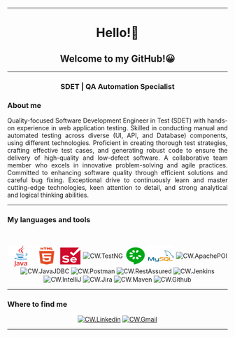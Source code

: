 ____________________________________________________________

<h1 align="center">
 Hello!👋
 
</h1>
<h2 align="center">
 Welcome to my GitHub!😀
</h2>

______________________________________________
<h3 align="center">
SDET | QA Automation Specialist  
</h3>

### About me

<p align="justify">
Quality-focused Software Development Engineer in Test (SDET) with hands-on experience in web application testing. Skilled in conducting manual and automated testing across diverse (UI, API, and Database) components, using different technologies. Proficient in creating thorough test strategies, crafting effective test cases, and generating robust code to ensure the delivery of high-quality and low-defect software. A collaborative team member who excels in innovative problem-solving and agile practices. Committed to enhancing software quality through efficient solutions and careful bug fixing. Exceptional drive to continuously learn and master cutting-edge technologies, keen attention to detail, and strong analytical and logical thinking abilities. 
</p>

_____________________________________________________________

### My languages and tools


</div>
<div style="display: inline_block"><br>
 <p align="center">
  
 <img align="center" alt="CW.Java" height="50" width="60" src="https://github.com/devicons/devicon/blob/master/icons/java/java-original-wordmark.svg">
 <img align="center" alt="CW.HTML" height="40" width="50" src="https://github.com/devicons/devicon/blob/master/icons/html5/html5-plain-wordmark.svg">
 <img align="center" alt="CW.Selenium" height="40" width="50" src="https://github.com/devicons/devicon/blob/master/icons/selenium/selenium-original.svg">
 <img align="center" alt="CW.TestNG" height="40" width="50" src="https://e7.pngegg.com/pngimages/640/776/png-clipart-testng-logo-software-testing-software-framework-computer-icons-automation-testing-angle-text.png">
 <img align="center" alt="CW.Cucumber" height="40" width="50" src="https://github.com/devicons/devicon/blob/master/icons/cucumber/cucumber-plain.svg">
 <img align="center" alt="CW.MySQL" height="50" width="60" src="https://github.com/devicons/devicon/blob/master/icons/mysql/mysql-original-wordmark.svg">
 <img align="center" alt="CW.ApachePOI" height="20" width="80" src="https://upload.wikimedia.org/wikipedia/commons/thumb/f/f2/Apache_POI_project_logo_%282018%29.svg/487px-Apache_POI_project_logo_%282018%29.svg.png">
 <img align="center" alt="CW.JavaJDBC" height="40" width="50" src="https://nehajain216.github.io/img/jdbc.png">
 <img align="center" alt="CW.Postman" height="40" width="50" src="https://www.svgrepo.com/show/354202/postman-icon.svg">
 <img align="center" alt="CW.RestAssured" height="40" width="50" src="https://avatars.githubusercontent.com/u/19369327?s=200&v=4">
 <img align="center" alt="CW.Jenkins" height="40" width="50" src="https://upload.wikimedia.org/wikipedia/commons/thumb/e/e9/Jenkins_logo.svg/226px-Jenkins_logo.svg.png?20120629215426">
 <img align="center" alt="CW.IntelliJ" height="40" width="50" src="https://upload.wikimedia.org/wikipedia/commons/thumb/9/9c/IntelliJ_IDEA_Icon.svg/512px-IntelliJ_IDEA_Icon.svg.png">
 <img align="center" alt="CW.Jira" height="40" width="50" src="https://cdn.worldvectorlogo.com/logos/jira-1.svg">
  <img align="center" alt="CW.Maven" height="40" width="50" src="https://www.ambient-it.net/wp-content/uploads/2022/05/Logo-Apache-Maven.png">
  <img align="center" alt="CW.Github" height="40" width="50" src="https://cdn.jsdelivr.net/gh/devicons/devicon/icons/github/github-original-wordmark.svg">
 </p>
</div>


___________________________________________________________________________________________________________________________________________________________________

### Where to find me

<div>
 <p align="center">
   <a href="https://www.linkedin.com/in/caroline-wetzstein-9a962928a/" target="_blank"><img src="https://img.shields.io/badge/LinkedIn-blue?style=for-the-badge&logo=linkedin&logoColor=white" alt="CW.Linkedin" target="_blank"></a>
   <a href="https://mailto:carolineaswetzstein@gmail.com" target="_blank"><img src="https://upload.wikimedia.org/wikipedia/commons/7/7e/Gmail_icon_%282020%29.svg" alt="CW.Gmail" width="30" height="30" target="_blank"></a>
 </p>
</div>


________________________________________________________________________________________





<!--
**CarolineWetzstein/carolinewetzstein** is a ✨ _special_ ✨ repository because its `README.md` (this file) appears on your GitHub profile.

Here are some ideas to get you started:

- 🔭 I’m currently working on ...
- 🌱 I’m currently learning ...
- 👯 I’m looking to collaborate on ...
- 🤔 I’m looking for help with ...
- 💬 Ask me about ...
- 📫 How to reach me: ...
- 😄 Pronouns: ...
- ⚡ Fun fact: ...
-->
